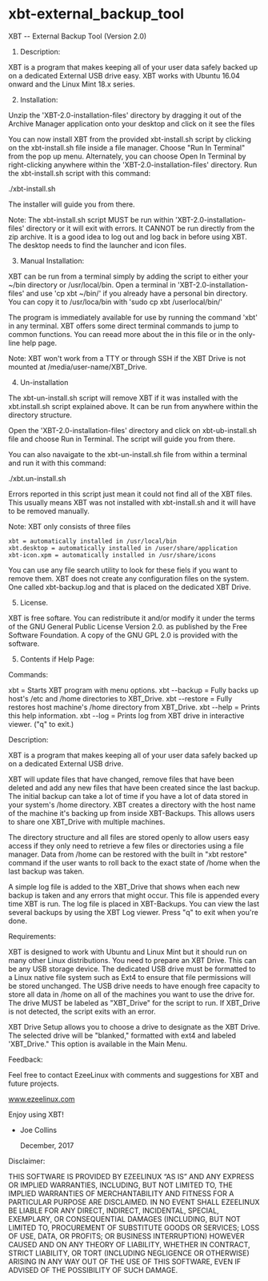 # xbt-external_backup_tool
XBT -- External Backup Tool (Version 2.0)

1. Description:

 XBT is a program that makes keeping all of your user data safely backed up on
 a dedicated External USB drive easy. XBT works with Ubuntu 16.04 onward and
 the Linux Mint 18.x series.

2. Installation:

 Unzip the 'XBT-2.0-installation-files' directory by dragging it out of the
 Archive Manager application onto your desktop and click on it see the files

 You can now install XBT from the provided xbt-install.sh script by clicking on
 the xbt-install.sh file inside a file manager. Choose "Run In Terminal" from
 the pop up menu. Alternately, you can choose Open In Terminal by right-clicking
 anywhere within the 'XBT-2.0-installation-files' directory. Run the
 xbt-install.sh script with this command:

  ./xbt-install.sh

 The installer will guide you from there.

 Note: The xbt-install.sh script MUST be run within 'XBT-2.0-installation-files'
 directory or it will exit with errors. It CANNOT be run directly from the zip
 archive. It is a good idea to log out and log back in before using XBT. The
 desktop needs to find the launcher and icon files.

3. Manual Installation:

 XBT can be run from a terminal simply by adding the script to either your ~/bin
 directory or /usr/local/bin. Open a terminal in 'XBT-2.0-installation-files'
 and use 'cp xbt ~/bin/' if you already have a personal bin directory. You can
 copy it to /usr/loca/bin with 'sudo cp xbt /userlocal/bin/'

 The program is immediately available for use by running the command 'xbt' in
 any terminal. XBT offers some direct terminal commands to jump to common
 functions. You can reead more about the in this file or in the only-line help
 page.

 Note: XBT won't work from a TTY or through SSH if the XBT Drive is not mounted
 at /media/user-name/XBT_Drive.

4. Un-installation

 The xbt-un-install.sh script will remove XBT if it was installed with the
 xbt.install.sh script explained above. It can be run from anywhere within
 the directory structure.

 Open the 'XBT-2.0-installation-files' directory and click on xbt-ub-install.sh
 file and choose Run in Terminal.  The script will guide you from there.

 You can also navaigate to the xbt-un-install.sh file from within a terminal and
 run it with this command:

  ./xbt.un-install.sh

 Errors reported in this script just mean it could not find all of the XBT
 files. This usually means XBT was not installed with xbt-install.sh and it
 will have to be removed manually.

 Note: XBT only consists of three files

    xbt = automatically installed in /usr/local/bin
    xbt.desktop = automatically installed in /user/share/application
    xbt-icon.xpm = automatically installed in /usr/share/icons

 You can use any file search utility to look for these fiels if you want to
 remove them. XBT does not create any configuration files on the system.
 One called xbt-backup.log and that is placed on the dedicated XBT Drive.

5. License.

 XBT is free softare. You can redistribute it and/or modify it under the
 terms of the GNU General Public License Version 2.0. as published by
 the Free Software Foundation. A copy of the GNU GPL 2.0 is provided with the
 software.

5. Contents if Help Page:

 Commands:

 xbt = Starts XBT program with menu options.
 xbt --backup = Fully backs up host's /etc and /home directories to XBT_Drive.
 xbt --restore = Fully restores host machine's /home directory from XBT_Drive.
 xbt --help = Prints this help information.
 xbt --log = Prints log from XBT drive in interactive viewer. ("q" to exit.)

 Description:

 XBT is a program that makes keeping all of your user data safely backed up on
 a dedicated External USB drive.

 XBT will update files that have changed, remove files that have been
 deleted and add any new files that have been created since the last backup.
 The initial backup can take a lot of time if you have a lot of data stored
 in your system's /home directory. XBT creates a directory with the host name
 of the machine it's backing up from inside XBT-Backups. This allows users to
 share one XBT_Drive with multiple machines.

 The directory structure and all files are stored openly to allow users easy
 access if they only need to retrieve a few files or directories using a file
 manager. Data from /home can be restored with the built in "xbt restore"
 command if the user wants to roll back to the exact state of /home when the
 last backup was taken.

 A simple log file is added to the XBT_Drive that shows when each new
 backup is taken and any errors that might occur. This file is appended
 every time XBT is run. The log file is placed in XBT-Backups. You can view the
 last several backups by using the XBT Log viewer. Press "q" to exit when
 you're done.

 Requirements:

 XBT is designed to work with Ubuntu and Linux Mint but it should run
 on many other Linux distributions. You need to prepare an XBT Drive.
 This can be any USB storage device. The dedicated USB drive must be
 formatted to a Linux native file system such as Ext4 to ensure that file
 permissions will be stored unchanged. The USB drive needs to have enough
 free capacity to store all data in /home on all of the machines you want to
 use the drive for. The drive MUST be labeled as "XBT_Drive" for the script
 to run. If XBT_Drive is not detected, the script exits with an error.

 XBT Drive Setup allows you to choose a drive to designate as the XBT Drive. The
 selected drive will be "blanked," formatted with ext4 and labeled 'XBT_Drive."
 This option is available in the Main Menu.

 Feedback:

 Feel free to contact EzeeLinux with comments and suggestions for XBT and
 future projects.

 www.ezeelinux.com

 Enjoy using XBT!

 - Joe Collins

   December, 2017

 Disclaimer:

 THIS SOFTWARE IS PROVIDED BY EZEELINUX “AS IS” AND ANY EXPRESS OR IMPLIED
 WARRANTIES, INCLUDING, BUT NOT LIMITED TO, THE IMPLIED WARRANTIES OF
 MERCHANTABILITY AND FITNESS FOR A PARTICULAR PURPOSE ARE DISCLAIMED. IN NO
 EVENT SHALL EZEELINUX BE LIABLE FOR ANY DIRECT, INDIRECT, INCIDENTAL, SPECIAL,
 EXEMPLARY, OR CONSEQUENTIAL DAMAGES (INCLUDING, BUT NOT LIMITED TO,
 PROCUREMENT OF SUBSTITUTE GOODS OR SERVICES; LOSS OF USE, DATA, OR PROFITS; OR
 BUSINESS INTERRUPTION) HOWEVER CAUSED AND ON ANY THEORY OF LIABILITY, WHETHER
 IN CONTRACT, STRICT LIABILITY, OR TORT (INCLUDING NEGLIGENCE OR OTHERWISE)
 ARISING IN ANY WAY OUT OF THE USE OF THIS SOFTWARE, EVEN IF ADVISED OF THE
 POSSIBILITY OF SUCH DAMAGE.

